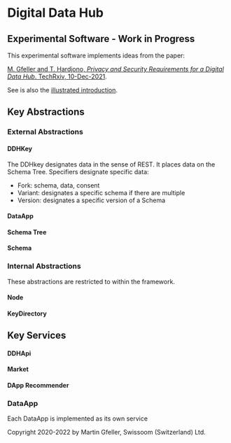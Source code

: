 # Digital Data Hub

## Experimental Software - Work in Progress

This experimental software implements ideas from the paper:

[M. Gfeller and T. Hardjono, _Privacy and Security Requirements for a Digital Data Hub_. TechRxiv, 10-Dec-2021](https://www.techrxiv.org/articles/preprint/Privacy_and_Security_Requirements_for_a_Digital_Data_Hub/17048384/1).

See is also the [illustrated introduction](https://www.linkedin.com/feed/update/urn:li:activity:6891015464403693568).

## Key Abstractions

### External Abstractions

#### DDHKey

The DDHkey designates data in the sense of REST. It places data on the Schema Tree. Specifiers designate specific data:

- Fork: schema, data, consent
- Variant: designates a specific schema if there are multiple
- Version: designates a specific version of a Schema



#### DataApp

#### Schema Tree

#### Schema

### Internal Abstractions

These abstractions are restricted to within the framework.

#### Node

#### KeyDirectory


## Key Services

#### DDHApi

#### Market

#### DApp Recommender


### DataApp

Each DataApp is implemented as its own service


Copyright 2020-2022 by Martin Gfeller, Swissoom (Switzerland) Ltd.
